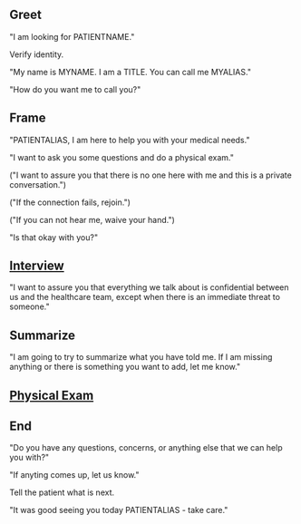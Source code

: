## Greet

"I am looking for PATIENTNAME."

Verify identity.

"My name is MYNAME. I am a TITLE. You can call me MYALIAS."

"How do you want me to call you?"

## Frame

"PATIENTALIAS, I am here to help you with your medical needs."

"I want to ask you some questions and do a physical exam."

("I want to assure you that there is no one here with me and this is a private conversation.")

("If the connection fails, rejoin.")

("If you can not hear me, waive your hand.")

"Is that okay with you?"

## [Interview](report.md)

"I want to assure you that everything we talk about is confidential between us and the healthcare team, except when there is an immediate threat to someone."

## Summarize

"I am going to try to summarize what you have told me. If I am missing anything or there is something you want to add, let me know."

## [Physical Exam](physical_exam.md)

## End

"Do you have any questions, concerns, or anything else that we can help you with?"

"If anyting comes up, let us know."

Tell the patient what is next.

"It was good seeing you today PATIENTALIAS - take care."
